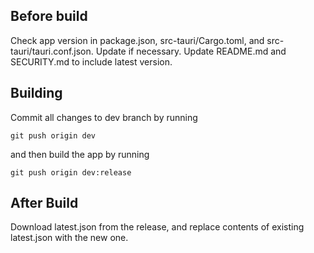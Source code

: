 ## Before build
Check app version in package.json, src-tauri/Cargo.toml, and src-tauri/tauri.conf.json. Update if necessary. Update README.md and SECURITY.md to include latest version.

## Building
Commit all changes to dev branch by running
```
git push origin dev
```
and then build the app by running
```
git push origin dev:release
```

## After Build
Download latest.json from the release, and replace contents of existing latest.json with the new one.
